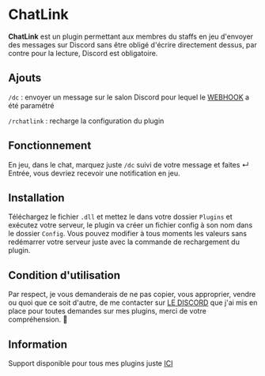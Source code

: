 # ChatLink
**ChatLink** est un plugin permettant aux membres du staffs en jeu d'envoyer des messages sur Discord sans être obligé d'écrire directement dessus, par contre pour la lecture, Discord est obligatoire.

## Ajouts
`/dc` : envoyer un message sur le salon Discord pour lequel le [WEBHOOK](https://support.discord.com/hc/fr/articles/228383668-Introduction-aux-Webhooks) a été paramétré

`/rchatlink` : recharge la configuration du plugin

## Fonctionnement
En jeu, dans le chat, marquez juste `/dc` suivi de votre message et faites ↵ Entrée, vous devriez recevoir une notification en jeu.

## Installation
Téléchargez le fichier `.dll` et mettez le dans votre dossier `Plugins` et exécutez votre serveur, le plugin va créer un fichier config à son nom dans le dossier `Config`. Vous pouvez modifier à tous moments les valeurs sans redémarrer votre serveur juste avec la commande de rechargement du plugin.

## Condition d'utilisation
Par respect, je vous demanderais de ne pas copier, vous approprier, vendre ou quoi que ce soit d'autre, de me contacter sur [LE DISCORD](https://discord.gg/yamsE7BEE7) que j'ai mis en place pour toutes demandes sur mes plugins, merci de votre compréhension. 🙂

## Information
Support disponible pour tous mes plugins juste [ICI](https://discord.gg/yamsE7BEE7)

